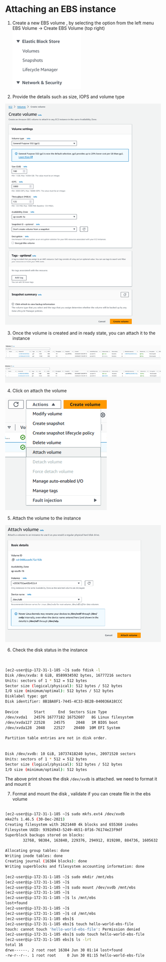 # Attaching an EBS instance


1. Create a new EBS volume , by selecting the option from the left menu EBS Volume -> Create EBS Volume (top right)
![alt text](image-18.png)

2. Provide the details such as size, IOPS  and volume type

![alt text](image-17.png)

3. Once the volume is created and in ready state, you can attach it to the instance

![alt text](image-19.png)

![alt text](image-20.png)

4. Click on attach the volume

![alt text](image-21.png)

5. Attach the volume to the instance

![alt text](image-22.png)

6. Check the disk status in the instance


```bash


[ec2-user@ip-172-31-1-185 ~]$ sudo fdisk -l
Disk /dev/xvda: 8 GiB, 8589934592 bytes, 16777216 sectors
Units: sectors of 1 * 512 = 512 bytes
Sector size (logical/physical): 512 bytes / 512 bytes
I/O size (minimum/optimal): 512 bytes / 512 bytes
Disklabel type: gpt
Disk identifier: 8B1BA8F1-7445-4C33-BE2B-040036A18CCC

Device       Start      End  Sectors Size Type
/dev/xvda1   24576 16777182 16752607   8G Linux filesystem
/dev/xvda127 22528    24575     2048   1M BIOS boot
/dev/xvda128  2048    22527    20480  10M EFI System

Partition table entries are not in disk order.


Disk /dev/xvdb: 10 GiB, 10737418240 bytes, 20971520 sectors
Units: sectors of 1 * 512 = 512 bytes
Sector size (logical/physical): 512 bytes / 512 bytes
I/O size (minimum/optimal): 512 bytes

```

The above print shows the disk `/dev/xvdb` is attached. we need to format it and mount it

7. Format and mount the disk , validate if you can create file in the ebs volume

```bash

[ec2-user@ip-172-31-1-185 ~]$ sudo mkfs.ext4 /dev/xvdb
mke2fs 1.46.5 (30-Dec-2021)
Creating filesystem with 2621440 4k blocks and 655360 inodes
Filesystem UUID: 9392d943-5249-4651-8f16-76174e23f9df
Superblock backups stored on blocks:
        32768, 98304, 163840, 229376, 294912, 819200, 884736, 1605632

Allocating group tables: done
Writing inode tables: done
Creating journal (16384 blocks): done
Writing superblocks and filesystem accounting information: done

[ec2-user@ip-172-31-1-185 ~]$ sudo mkdir /mnt/ebs
[ec2-user@ip-172-31-1-185 ~]$
[ec2-user@ip-172-31-1-185 ~]$ sudo mount /dev/xvdb /mnt/ebs
[ec2-user@ip-172-31-1-185 ~]$
[ec2-user@ip-172-31-1-185 ~]$ ls /mnt/ebs
lost+found
[ec2-user@ip-172-31-1-185 ~]$
[ec2-user@ip-172-31-1-185 ~]$ cd /mnt/ebs
[ec2-user@ip-172-31-1-185 ebs]$
[ec2-user@ip-172-31-1-185 ebs]$ touch hello-world-ebs-file
touch: cannot touch 'hello-world-ebs-file': Permission denied
[ec2-user@ip-172-31-1-185 ebs]$ sudo touch hello-world-ebs-file
[ec2-user@ip-172-31-1-185 ebs]$ ls -lrt
total 16
drwx------. 2 root root 16384 Jun 30 01:14 lost+found
-rw-r--r--. 1 root root     0 Jun 30 01:15 hello-world-ebs-file

```